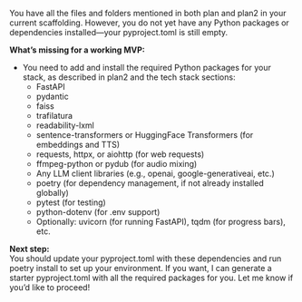 You have all the files and folders mentioned in both plan and plan2 in your current scaffolding. However, you do not yet have any Python packages or dependencies installed—your pyproject.toml is still empty.

**What’s missing for a working MVP:**
- You need to add and install the required Python packages for your stack, as described in plan2 and the tech stack sections:
  - FastAPI
  - pydantic
  - faiss
  - trafilatura
  - readability-lxml
  - sentence-transformers or HuggingFace Transformers (for embeddings and TTS)
  - requests, httpx, or aiohttp (for web requests)
  - ffmpeg-python or pydub (for audio mixing)
  - Any LLM client libraries (e.g., openai, google-generativeai, etc.)
  - poetry (for dependency management, if not already installed globally)
  - pytest (for testing)
  - python-dotenv (for .env support)
  - Optionally: uvicorn (for running FastAPI), tqdm (for progress bars), etc.

**Next step:**  
You should update your pyproject.toml with these dependencies and run poetry install to set up your environment. If you want, I can generate a starter pyproject.toml with all the required packages for you. Let me know if you’d like to proceed!